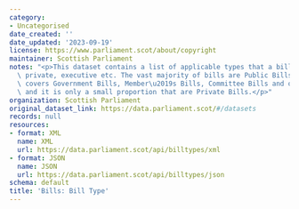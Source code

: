 ```yaml
---
category:
- Uncategorised
date_created: ''
date_updated: '2023-09-19'
license: https://www.parliament.scot/about/copyright
maintainer: Scottish Parliament
notes: "<p>This dataset contains a list of applicable types that a bill can be e.g.\
  \ private, executive etc. The vast majority of bills are Public Bills \u2013which\
  \ covers Government Bills, Member\u2019s Bills, Committee Bills and others \u2013\
  \ and it is only a small proportion that are Private Bills.</p>"
organization: Scottish Parliament
original_dataset_link: https://data.parliament.scot/#/datasets
records: null
resources:
- format: XML
  name: XML
  url: https://data.parliament.scot/api/billtypes/xml
- format: JSON
  name: JSON
  url: https://data.parliament.scot/api/billtypes/json
schema: default
title: 'Bills: Bill Type'
---
```

